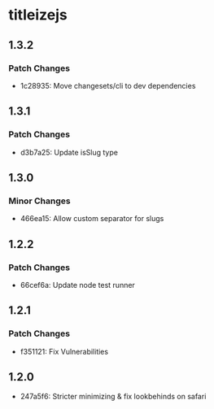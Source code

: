 # titleizejs

## 1.3.2

### Patch Changes

- 1c28935: Move changesets/cli to dev dependencies

## 1.3.1

### Patch Changes

- d3b7a25: Update isSlug type

## 1.3.0

### Minor Changes

- 466ea15: Allow custom separator for slugs

## 1.2.2

### Patch Changes

- 66cef6a: Update node test runner

## 1.2.1

### Patch Changes

- f351121: Fix Vulnerabilities

## 1.2.0

- 247a5f6: Stricter minimizing & fix lookbehinds on safari

